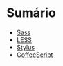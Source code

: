 # Sumário

* [Sass](sass.md)
* [LESS](less.md)
* [Stylus](stylus.md)
* [CoffeeScript](coffeescript.md)
